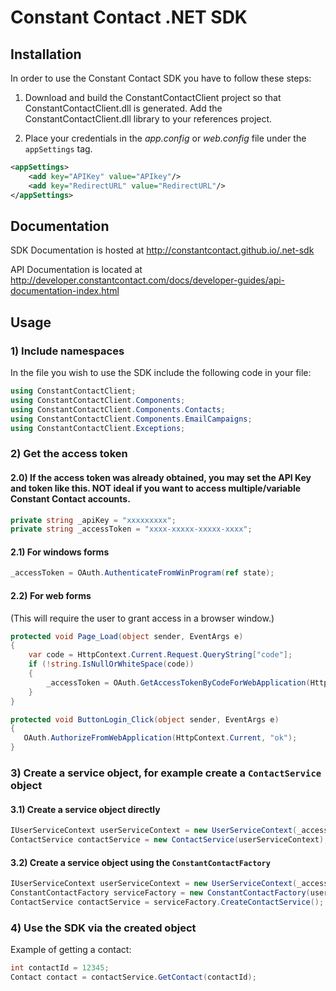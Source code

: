 Constant Contact .NET SDK
=========================

## Installation

In order to use the Constant Contact SDK you have to follow these steps:

1) Download and build the ConstantContactClient project so that ConstantContactClient.dll is generated. Add the ConstantContactClient.dll library to your references project.

2) Place your credentials in the *app.config* or *web.config* file under the `appSettings` tag.

```xml
<appSettings>
    <add key="APIKey" value="APIkey"/>
    <add key="RedirectURL" value="RedirectURL"/>
</appSettings>
```

## Documentation

SDK Documentation is hosted at http://constantcontact.github.io/.net-sdk

API Documentation is located at http://developer.constantcontact.com/docs/developer-guides/api-documentation-index.html

## Usage

### 1) Include namespaces

In the file you wish to use the SDK include the following code in your file:

```csharp
using ConstantContactClient;
using ConstantContactClient.Components;
using ConstantContactClient.Components.Contacts;
using ConstantContactClient.Components.EmailCampaigns;
using ConstantContactClient.Exceptions;
```

### 2) Get the access token

#### 2.0) If the access token was already obtained, you may set the API Key and token like this. NOT ideal if you want to access multiple/variable Constant Contact accounts.

```csharp
private string _apiKey = "xxxxxxxxx"; 
private string _accessToken = "xxxx-xxxxx-xxxxx-xxxx"; 
```

#### 2.1) For windows forms

```csharp
_accessToken = OAuth.AuthenticateFromWinProgram(ref state);
```

#### 2.2) For web forms

(This will require the user to grant access in a browser window.)

```csharp
protected void Page_Load(object sender, EventArgs e)
{
    var code = HttpContext.Current.Request.QueryString["code"];
    if (!string.IsNullOrWhiteSpace(code))
    {
        _accessToken = OAuth.GetAccessTokenByCodeForWebApplication(HttpContext.Current, code);
    }
}
```

```csharp
protected void ButtonLogin_Click(object sender, EventArgs e)
{
   OAuth.AuthorizeFromWebApplication(HttpContext.Current, "ok");
}
```
### 3) Create a service object, for example create a `ContactService` object

#### 3.1) Create a service object directly

```csharp
IUserServiceContext userServiceContext = new UserServiceContext(_accessToken, _apiKey);
ContactService contactService = new ContactService(userServiceContext);
```

#### 3.2) Create a service object using the `ConstantContactFactory`

```csharp
IUserServiceContext userServiceContext = new UserServiceContext(_accessToken, _apiKey);
ConstantContactFactory serviceFactory = new ConstantContactFactory(userServiceContext);
ContactService contactService = serviceFactory.CreateContactService();
```

### 4) Use the SDK via the created object 
             
Example of getting a contact:

```csharp
int contactId = 12345;
Contact contact = contactService.GetContact(contactId);
```
